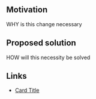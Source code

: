 ## Motivation

WHY is this change necessary

## Proposed solution

HOW will this necessity be solved

## Links

- [Card Title](https://placeholder/)

